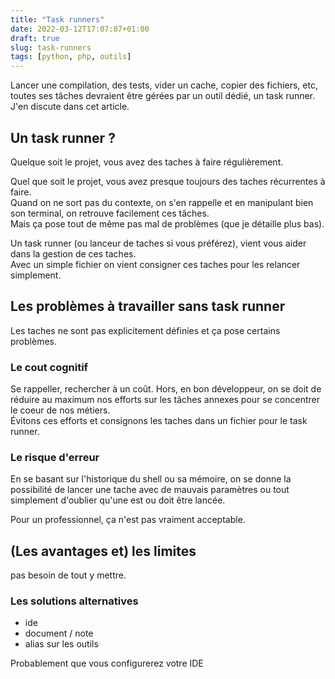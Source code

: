 ```yaml
---
title: "Task runners"
date: 2022-03-12T17:07:07+01:00
draft: true 
slug: task-runners
tags: [python, php, outils]
---
```


Lancer une compilation, des tests, vider un cache, copier des fichiers, etc, toutes ses tâches devraient être gérées par un outil dédié, un task runner.  
J'en discute dans cet article.

<!--more-->

## Un task runner ?

Quelque soit le projet, vous avez des taches à faire régulièrement.

Quel que soit le projet, vous avez presque toujours des taches récurrentes à faire.  
Quand on ne sort pas du contexte, on s'en rappelle et en manipulant bien son terminal, on retrouve facilement ces tâches.  
Mais ça pose tout de même pas mal de problèmes (que je détaille plus bas).

Un task runner (ou lanceur de taches si vous préférez), vient vous aider dans la gestion de ces taches.  
Avec un simple fichier on vient consigner ces taches pour les relancer simplement.

## Les problèmes à travailler sans task runner

Les taches ne sont pas explicitement définies et ça pose certains problèmes.

### Le cout cognitif

Se rappeller, rechercher à un coût. Hors, en bon développeur, on se doit de réduire au maximum nos efforts sur les tâches annexes pour se concentrer le coeur de nos métiers.  
Évitons ces efforts et consignons les taches dans un fichier pour le task runner.

### Le risque d'erreur

En se basant sur l'historique du shell ou sa mémoire, on se donne la possibilité de lancer une tache avec de mauvais paramètres ou tout simplement d'oublier qu'une est ou doit être lancée.

Pour un professionnel, ça n'est pas vraiment acceptable. 

## (Les avantages et) les limites

pas besoin de tout y mettre.


### Les solutions alternatives

- ide
- document / note
- alias sur les outils


Probablement que vous configurerez votre IDE 



